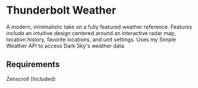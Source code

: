 # Thunderbolt Weather
A modern, minimalistic take on a fully featured weather reference. Features include an intuitive design centered around an interactive
radar map, location history, favorite locations, and unit settings. Uses my Simple Weather API to access Dark Sky's weather data.

## Requirements
Zenscroll (Included)
